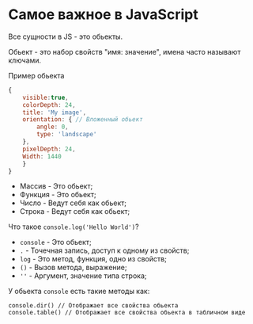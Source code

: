 # Самое важное в JavaScript

Все сущности в JS - это обьекты.

Обьект - это набор свойств "имя: значение", имена часто называют ключами.

Пример обьекта

```javascript
{
    visible:true,
    colorDepth: 24,
    title: 'My image',
    orientation: { // Вложенный обьект
        angle: 0,
        type: 'landscape'
    },
    pixelDepth: 24,
    Width: 1440
    }
}
```

- Массив - Это обьект;
- Функция - Это обьект;
- Число - Ведут себя как обьект;
- Строка - Ведут себя как обьект;

Что такое `console.log('Hello World')`?

- `console` - Это обьект;
- `.` - Точечная запись, доступ к одному из свойств;
- `log` - Это метод, функция, одно из свойств;
- `()` - Вызов метода, выражение;
- `''` - Аргумент, значение типа строка;

У обьекта `console` есть такие методы как:
```javacript
console.dir() // Отображает все свойства обьекта
console.table() // Отображает все свойства обьекта в табличном виде
```